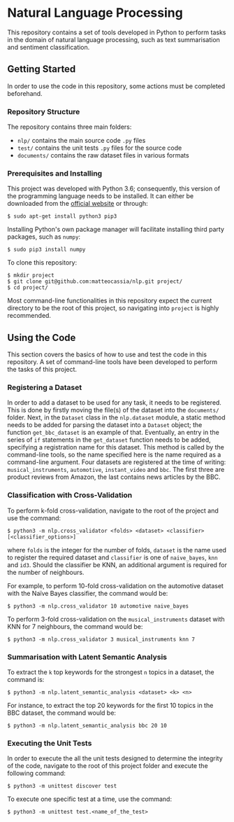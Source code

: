 # Natural Language Processing 
This repository contains a set of tools developed in Python to perform tasks in the domain of natural language processing, such as text summarisation and sentiment classification.
## Getting Started
In order to use the code in this repository, some actions must be completed beforehand.
### Repository Structure
The repository contains three main folders:
* `nlp/` contains the main source code `.py` files
* `test/` contains the unit tests `.py` files for the source code
* `documents/` contains the raw dataset files in various formats
### Prerequisites and Installing
This project was developed with Python 3.6; consequently, this version of the programming language needs to be installed. It can either be downloaded from the [official website](https://www.python.org/getit/) or through:
```
$ sudo apt-get install python3 pip3
```
Installing Python's own package manager will facilitate installing third party packages, such as `numpy`:
```
$ sudo pip3 install numpy
```
To clone this repository:
```
$ mkdir project
$ git clone git@github.com:matteocassia/nlp.git project/
$ cd project/
```
Most command-line functionalities in this repository expect the current directory to be the root of this project, so navigating into `project` is highly recommended.
## Using the Code
This section covers the basics of how to use and test the code in this repository. A set of command-line tools have been developed to perform the tasks of this project.
### Registering a Dataset
In order to add a dataset to be used for any task, it needs to be registered. This is done by firstly moving the file(s) of the dataset into the `documents/` folder. Next, in the `Dataset` class in the `nlp.dataset` module, a static method needs to be added for parsing the dataset into a `Dataset` object; the function `get_bbc_dataset` is an example of that. Eventually, an entry in the series of `if` statements in the `get_dataset` function needs to be added, specifying a registration name for this dataset. This method is called by the command-line tools, so the name specified here is the name required as a command-line argument. Four datasets are registered at the time of writing: `musical_instruments`, `automotive`, `instant_video` and `bbc`. The first three are product reviews from Amazon, the last contains news articles by the BBC.

### Classification with Cross-Validation
To perform k-fold cross-validation, navigate to the root of the project and use the command:
```
$ python3 -m nlp.cross_validator <folds> <dataset> <classifier> [<classifier_options>]
```
where `folds` is the integer for the number of folds, `dataset` is the name used to register the required dataset and `classifier` is one of `naive_bayes`, `knn` and `id3`. Should the classifier be KNN, an additional argument is required for the number of neighbours.

For example, to perform 10-fold cross-validation on the automotive dataset with the Naïve Bayes classifier, the command would be:
```
$ python3 -m nlp.cross_validator 10 automotive naive_bayes
```
To perform 3-fold cross-validation on the `musical_instruments` dataset with KNN for 7 neighbours, the command would be:
```
$ python3 -m nlp.cross_validator 3 musical_instruments knn 7
```
### Summarisation with Latent Semantic Analysis
To extract the `k` top keywords for the strongest `n` topics in a dataset, the command is:
```
$ python3 -m nlp.latent_semantic_analysis <dataset> <k> <n>
```
For instance, to extract the top 20 keywords for the first 10 topics in the BBC dataset, the command would be:
```
$ python3 -m nlp.latent_semantic_analysis bbc 20 10
```
### Executing the Unit Tests
In order to execute the all the unit tests designed to determine the integrity of the code, navigate to the root of this project folder and execute the following command:
```
$ python3 -m unittest discover test
```
To execute one specific test at a time, use the command:
```
$ python3 -m unittest test.<name_of_the_test>
```
